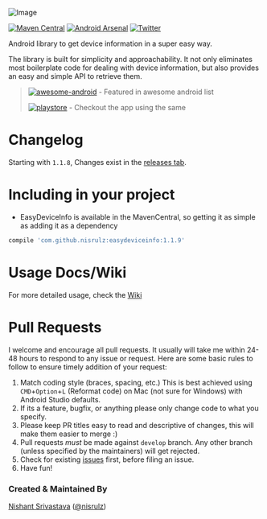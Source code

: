 ![Image](https://github.com/nisrulz/easydeviceinfo/blob/master/img/github_banner.png)


[![Maven Central](https://maven-badges.herokuapp.com/maven-central/com.github.nisrulz/easydeviceinfo/badge.svg)](https://maven-badges.herokuapp.com/maven-central/com.github.nisrulz/easydeviceinfo) [![Android Arsenal](https://img.shields.io/badge/Android%20Arsenal-EasyDeviceInfo-green.svg?style=true)](https://android-arsenal.com/details/1/3562) [![Twitter](https://img.shields.io/badge/Twitter-@nisrulz-blue.svg?style=flat)](http://twitter.com/nisrulz)

Android library to get device information in a super easy way.

The library is built for simplicity and approachability. It not only eliminates most boilerplate code for dealing with device information, but also provides an easy and simple API to retrieve them.

>[![awesome-android](https://cdn.rawgit.com/sindresorhus/awesome/d7305f38d29fed78fa85652e3a63e154dd8e8829/media/badge.svg)](https://github.com/snowdream/awesome-android#utility) - Featured in awesome android list
>
>[![playstore](https://github.com/nisrulz/easydeviceinfo/raw/master/img/google-play-store.png)](https://play.google.com/store/apps/details?id=in.excogitation.deviceinfo) - Checkout the app using the same

# Changelog

Starting with `1.1.8`, Changes exist in the [releases tab](https://github.com/nisrulz/easydeviceinfo/releases).

# Including in your project
- EasyDeviceInfo is available in the MavenCentral, so getting it as simple as adding it as a dependency
```gradle
compile 'com.github.nisrulz:easydeviceinfo:1.1.9'
```

# Usage Docs/Wiki
For more detailed usage, check the [Wiki](https://github.com/nisrulz/easydeviceinfo/wiki)

# Pull Requests
I welcome and encourage all pull requests. It usually will take me within 24-48 hours to respond to any issue or request. Here are some basic rules to follow to ensure timely addition of your request:
  1. Match coding style (braces, spacing, etc.) This is best achieved using `CMD`+`Option`+`L` (Reformat code) on Mac (not sure for Windows) with Android Studio defaults.
  2. If its a feature, bugfix, or anything please only change code to what you specify.
  3. Please keep PR titles easy to read and descriptive of changes, this will make them easier to merge :)
  4. Pull requests _must_ be made against `develop` branch. Any other branch (unless specified by the maintainers) will get rejected.
  5. Check for existing [issues](https://github.com/nisrulz/easydeviceinfo/issues) first, before filing an issue.  
  6. Have fun!

### Created & Maintained By
[Nishant Srivastava](https://github.com/nisrulz) ([@nisrulz](https://www.twitter.com/nisrulz))